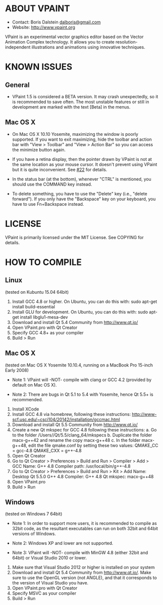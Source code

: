 #  ABOUT VPAINT

- Contact: Boris Dalstein <dalboris@gmail.com>
- Website: http://www.vpaint.org

VPaint is an experimental vector graphics editor based on the
Vector Animation Complex technology. It allows you to create
resolution-independent illustrations and animations using 
innovative techniques.

# KNOWN ISSUES

## General

- VPaint 1.5 is considered a BETA version. It may crash unexpectedly, so it is recommended to save often. The most unstable features or still in development are marked with the text [Beta] in the menus.

## Mac OS X

- On Mac OS X 10.10 Yosemite, maximizing the window is poorly supported. If you want to exit maximizing, hide the toolbar and action bar with "View > Toolbar" and "View > Action Bar" so you can access the minimize button again.

- If you have a retina display, then the pointer drawn by VPaint is not at the same location as your mouse cursor. It doesn't prevent using VPaint but it is quite inconvenient. See [#22](https://github.com/dalboris/vpaint/issues/22) for details.

- In the status bar (at the bottom), whenever "CTRL" is mentioned, you should use the COMMAND key instead. 

- To delete something, you have to use the "Delete" key (i.e., "delete forward"). If you only have the "Backspace" key on your keyboard, you have to use Fn+Backspace instead.


#  LICENSE

VPaint is primarily licensed under the MIT License.
See COPYING for details.


# HOW TO COMPILE

## Linux

(tested on Kubuntu 15.04 64bit)

1. Install GCC 4.8 or higher. On Ubuntu, you can do this with:
     sudo apt-get install build-essential
2. Install GLU for development. On Ubuntu, you can do this with:
     sudo apt-get install libglu1-mesa-dev
3. Download and install Qt 5.4 Community from http://www.qt.io/
4. Open VPaint.pro with Qt Creator
5. Specify GCC 4.8+ as your compiler
6. Build > Run


## Mac OS X

(tested on Mac OS X Yosemite 10.10.4, running on a MacBook Pro 15-inch Early 2008)

- Note 1: VPaint will -NOT- compile with clang or GCC 4.2 (provided by default on Mac OS X).

- Note 2: There are bugs in Qt 5.1 to 5.4 with Yosemite, hence Qt 5.5+ is recommended.

1. Install XCode
2. Install GCC 4.8 via homebrew, following these instructions:
     http://www-scf.usc.edu/~csci104/20142/installation/gccmac.html
3. Download and install Qt 5.5 Community from http://www.qt.io/
4. Create a new Qt mkspec for GCC 4.8 following these instructions:
    a. Go to the folder /Users/<username>/Qt/5.5/clang_64/mkspecs
    b. Duplicate the folder macx-g++42 and rename the copy macx-g++48
    c. In the folder macx-g++48, edit the file qmake.conf by setting these two values:
        QMAKE_CC  = gcc-4.8
        QMAKE_CXX = g++-4.8
5. Open Qt Creator
6. Go to Qt Creator > Preferences > Build and Run > Compiler > Add > GCC
    Name: G++ 4.8
    Compiler path: /usr/local/bin/g++-4.8
7. Go to Qt Creator > Preferences > Build and Run > Kit > Add
    Name: Desktop Qt 5.5.0 G++ 4.8
    Compiler: G++ 4.8
    Qt mkspec: macx-g++48
8. Open VPaint.pro
9. Build > Run


## Windows

(tested on Windows 7 64bit)

- Note 1: In order to support more users, it is recommended to compile as 32bit code, as
          the resultant executables can run on both 32bit and 64bit versions of Windows.

- Note 2: Windows XP and lower are not supported.

- Note 3: VPaint will -NOT- compile with MinGW 4.8 (either 32bit and 64bit)
        or Visual Studio 2010 or lower.

1. Make sure that Visual Studio 2012 or higher is installed on your system
2. Download and install Qt 5.4 Community from http://www.qt.io/.  Make
   sure to use the OpenGL version (not ANGLE), and that it corresponds to
   the version of Visual Studio you have.
3. Open VPaint.pro with Qt Creator
4. Specify MSVC as your compiler
5. Build > Run
